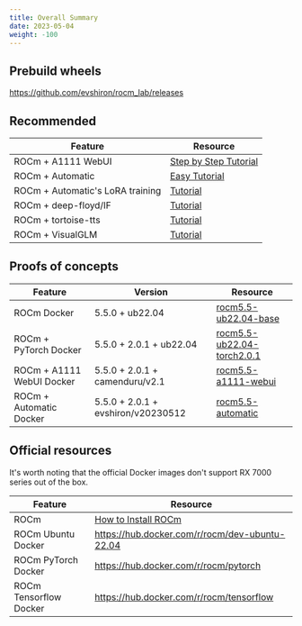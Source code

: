 ```yaml
---
title: Overall Summary
date: 2023-05-04
weight: -100
---
```


## Prebuild wheels

https://github.com/evshiron/rocm_lab/releases

## Recommended

| Feature                          | Resource                                                                                 |
| -------------------------------- | ---------------------------------------------------------------------------------------- |
| ROCm + A1111 WebUI               | [Step by Step Tutorial](https://are-we-gfx1100-yet.github.io/post/a1111-webui/) |
| ROCm + Automatic                 | [Easy Tutorial](https://are-we-gfx1100-yet.github.io/post/automatic/)           |
| ROCm + Automatic's LoRA training | [Tutorial](https://are-we-gfx1100-yet.github.io/post/lora-training/)            |
| ROCm + deep-floyd/IF             | [Tutorial](https://are-we-gfx1100-yet.github.io/post/deep-floyd/)               |
| ROCm + tortoise-tts              | [Tutorial](https://github.com/evshiron/rocm_lab/issues/1)                                |
| ROCm + VisualGLM                 | [Tutorial](https://are-we-gfx1100-yet.github.io/post/visual-glm/)               |

## Proofs of concepts

| Feature                   | Version                            | Resource                                                                                                                           |
| ------------------------- | ---------------------------------- | ---------------------------------------------------------------------------------------------------------------------------------- |
| ROCm Docker               | 5.5.0 + ub22.04                    | [rocm5.5-ub22.04-base](https://github.com/evshiron/rocm_lab/pkgs/container/rocm_lab/91582912?tag=rocm5.5-ub22.04-base)             |
| ROCm + PyTorch Docker     | 5.5.0 + 2.0.1 + ub22.04            | [rocm5.5-ub22.04-torch2.0.1](https://github.com/evshiron/rocm_lab/pkgs/container/rocm_lab/91878617?tag=rocm5.5-ub22.04-torch2.0.1) |
| ROCm + A1111 WebUI Docker | 5.5.0 + 2.0.1 + camenduru/v2.1     | [rocm5.5-a1111-webui](https://github.com/evshiron/rocm_lab/pkgs/container/rocm_lab/91995157?tag=rocm5.5-a1111-webui)               |
| ROCm + Automatic Docker   | 5.5.0 + 2.0.1 + evshiron/v20230512 | [rocm5.5-automatic](https://github.com/evshiron/rocm_lab/pkgs/container/rocm_lab/92568064?tag=rocm5.5-automatic)                   |

## Official resources

It's worth noting that the official Docker images don't support RX 7000 series out of the box.

| Feature                | Resource                                                                                                      |
| ---------------------- | ------------------------------------------------------------------------------------------------------------- |
| ROCm                   | [How to Install ROCm](https://docs.amd.com/bundle/ROCm-Installation-Guide-v5.5/page/How_to_Install_ROCm.html) |
| ROCm Ubuntu Docker     | https://hub.docker.com/r/rocm/dev-ubuntu-22.04                                                                |
| ROCm PyTorch Docker    | https://hub.docker.com/r/rocm/pytorch                                                                         |
| ROCm Tensorflow Docker | https://hub.docker.com/r/rocm/tensorflow                                                                      |
